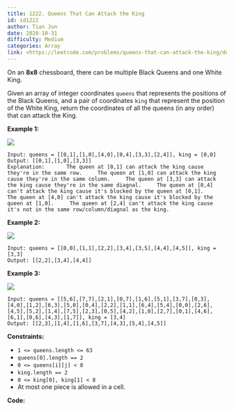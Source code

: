 ```yaml
---
title: 1222. Queens That Can Attack the King
id: id1222
author: Tian Jun
date: 2020-10-31
difficulty: Medium
categories: Array
link: <https://leetcode.com/problems/queens-that-can-attack-the-king/description/>
---
```


On an **8x8** chessboard, there can be multiple Black Queens and one White
King.

Given an array of integer coordinates `queens` that represents the positions
of the Black Queens, and a pair of coordinates `king` that represent the
position of the White King, return the coordinates of all the queens (in any
order) that can attack the King.



**Example 1:**

![](https://assets.leetcode.com/uploads/2019/10/01/untitled-diagram.jpg)
            
	Input: queens = [[0,1],[1,0],[4,0],[0,4],[3,3],[2,4]], king = [0,0]    
	Output: [[0,1],[1,0],[3,3]]    
	Explanation:       The queen at [0,1] can attack the king cause they're in the same row.     The queen at [1,0] can attack the king cause they're in the same column.     The queen at [3,3] can attack the king cause they're in the same diagnal.     The queen at [0,4] can't attack the king cause it's blocked by the queen at [0,1].     The queen at [4,0] can't attack the king cause it's blocked by the queen at [1,0].     The queen at [2,4] can't attack the king cause it's not in the same row/column/diagnal as the king.    

**Example 2:**

**![](https://assets.leetcode.com/uploads/2019/10/01/untitled-diagram-1.jpg)**
            
	Input: queens = [[0,0],[1,1],[2,2],[3,4],[3,5],[4,4],[4,5]], king = [3,3]    
	Output: [[2,2],[3,4],[4,4]]    

**Example 3:**

**![](https://assets.leetcode.com/uploads/2019/10/01/untitled-diagram-2.jpg)**
            
	Input: queens = [[5,6],[7,7],[2,1],[0,7],[1,6],[5,1],[3,7],[0,3],[4,0],[1,2],[6,3],[5,0],[0,4],[2,2],[1,1],[6,4],[5,4],[0,0],[2,6],[4,5],[5,2],[1,4],[7,5],[2,3],[0,5],[4,2],[1,0],[2,7],[0,1],[4,6],[6,1],[0,6],[4,3],[1,7]], king = [3,4]    
	Output: [[2,3],[1,4],[1,6],[3,7],[4,3],[5,4],[4,5]]    



**Constraints:**

  * `1 <= queens.length <= 63`
  * `queens[0].length == 2`
  * `0 <= queens[i][j] < 8`
  * `king.length == 2`
  * `0 <= king[0], king[1] < 8`
  * At most one piece is allowed in a cell.


**Code:**
